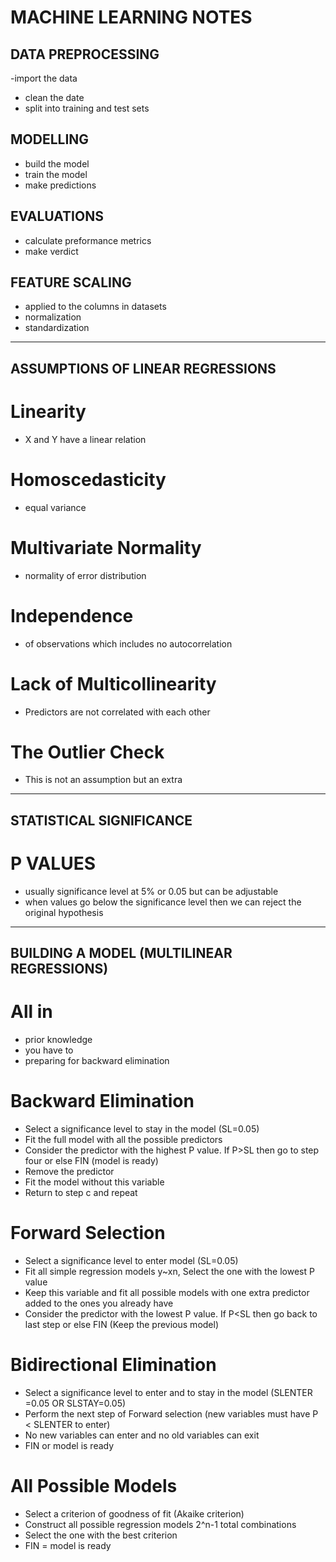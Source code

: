 # MACHINE LEARNING NOTES

## DATA PREPROCESSING 
-import the data 
- clean the date 
- split into training and test sets 

## MODELLING 
- build the model
- train the model 
- make predictions 

## EVALUATIONS
- calculate preformance metrics
- make verdict 

## FEATURE SCALING 
- applied to the columns in datasets 
- normalization 
- standardization 

-----------------------------------------------------------

## ASSUMPTIONS OF LINEAR REGRESSIONS 

# Linearity 
- X and Y have a linear relation 
# Homoscedasticity
- equal variance 
# Multivariate Normality 
- normality of error distribution 
# Independence 
- of observations which includes no autocorrelation
# Lack of Multicollinearity 
- Predictors are not correlated with each other 
# The Outlier Check 
- This is not an assumption but an extra

-----------------------------------------------------------

## STATISTICAL SIGNIFICANCE 

# P VALUES 
- usually significance level at 5% or 0.05 but can be adjustable 
- when values go below the significance level then we can reject the original hypothesis 

-----------------------------------------------------------

## BUILDING A MODEL (MULTILINEAR REGRESSIONS)

# All in 
- prior knowledge 
- you have to 
- preparing for backward elimination 
# Backward Elimination 
- Select a significance level to stay in the model (SL=0.05)
- Fit the full model with all the possible predictors 
- Consider the predictor with the highest P value. If P>SL then go to step four or else FIN (model is ready)
- Remove the predictor 
- Fit the model without this variable 
- Return to step c and repeat 
# Forward Selection 
- Select a significance level to enter model (SL=0.05)
- Fit all simple regression models y~xn, Select the one with the lowest P value 
- Keep this variable and fit all possible models with one extra predictor added to the ones you already have
- Consider the predictor with the lowest P value. If P<SL then go back to last step or else FIN (Keep the previous model)
# Bidirectional Elimination
- Select a significance level to enter and to stay in the model (SLENTER =0.05 OR SLSTAY=0.05)
- Perform the next step of Forward selection (new variables must have P < SLENTER to enter)
- No new variables can enter and no old variables can exit 
- FIN or model is ready  
# All Possible Models 
- Select a criterion of goodness of fit (Akaike criterion) 
- Construct all possible regression models 2^n-1 total combinations 
- Select the one with the best criterion 
- FIN = model is ready